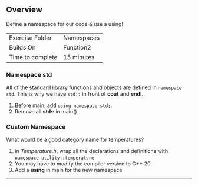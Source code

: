 ## Overview

Define a namespace for our code & use a using!

| | |
| --------- | --------------------------- |
| Exercise Folder | Namespaces |
| Builds On | Function2 |
| Time to complete | 15 minutes

### Namespace std 

All of the standard library functions and objects are defined in ```namespace std```.  This is why we have ```std::``` in front of **cout** and **endl**.

1. Before main, add ```using namespace std;```.
2. Remove all **std::** in main()

### Custom Namespace
What would be a good category name for temperatures?

1. in *Temperature.h*, wrap all the declarations and definitions with ```namespace utility::temperature```
2. You may have to modify the compiler version to C++ 20.
3. Add a **using** in main for the new namespace

---

